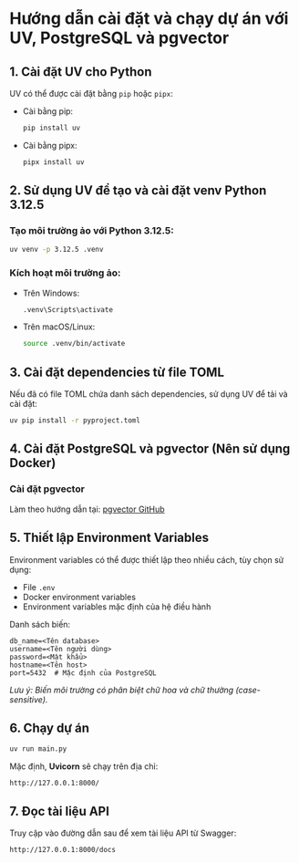 # Hướng dẫn cài đặt và chạy dự án với UV, PostgreSQL và pgvector

## 1. Cài đặt UV cho Python
UV có thể được cài đặt bằng `pip` hoặc `pipx`:

- Cài bằng pip:
  ```sh
  pip install uv
  ```
- Cài bằng pipx:
  ```sh
  pipx install uv
  ```

## 2. Sử dụng UV để tạo và cài đặt venv Python 3.12.5

### Tạo môi trường ảo với Python 3.12.5:
```sh
uv venv -p 3.12.5 .venv
```

### Kích hoạt môi trường ảo:
- Trên Windows:
  ```sh
  .venv\Scripts\activate
  ```
- Trên macOS/Linux:
  ```sh
  source .venv/bin/activate
  ```

## 3. Cài đặt dependencies từ file TOML
Nếu đã có file TOML chứa danh sách dependencies, sử dụng UV để tải và cài đặt:
```sh
uv pip install -r pyproject.toml
```

## 4. Cài đặt PostgreSQL và pgvector (Nên sử dụng Docker)

### Cài đặt pgvector
Làm theo hướng dẫn tại: [pgvector GitHub](https://github.com/pgvector/pgvector)

## 5. Thiết lập Environment Variables
Environment variables có thể được thiết lập theo nhiều cách, tùy chọn sử dụng:
- File `.env`
- Docker environment variables
- Environment variables mặc định của hệ điều hành

Danh sách biến:
```env
db_name=<Tên database>
username=<Tên người dùng>
password=<Mật khẩu>
hostname=<Tên host>
port=5432  # Mặc định của PostgreSQL
```
*Lưu ý: Biến môi trường có phân biệt chữ hoa và chữ thường (case-sensitive).*

## 6. Chạy dự án

```sh
uv run main.py
```

Mặc định, **Uvicorn** sẽ chạy trên địa chỉ:
```
http://127.0.0.1:8000/
```

## 7. Đọc tài liệu API
Truy cập vào đường dẫn sau để xem tài liệu API từ Swagger:
```
http://127.0.0.1:8000/docs
```


